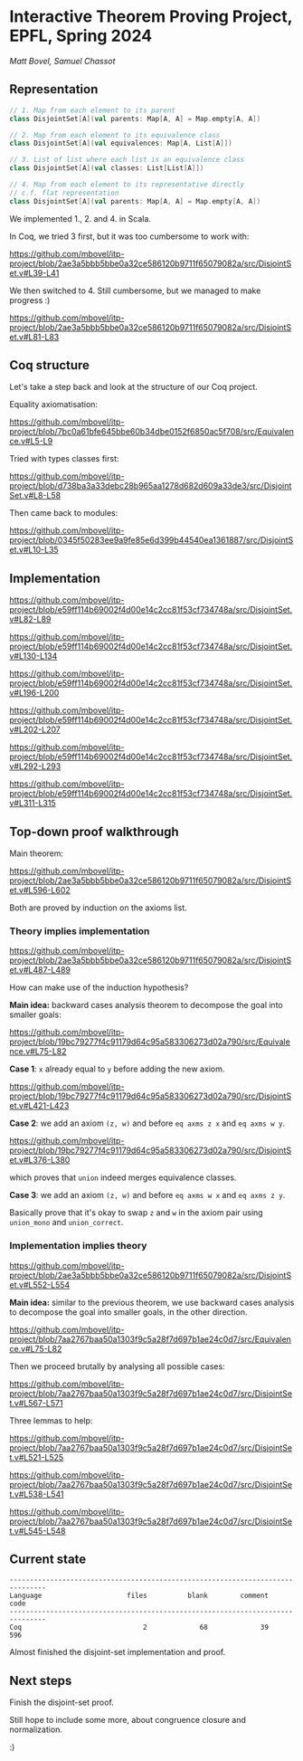 # Interactive Theorem Proving Project, EPFL, Spring 2024

*Matt Bovel, Samuel Chassot*


## Representation

```scala
// 1. Map from each element to its parent
class DisjointSet[A](val parents: Map[A, A] = Map.empty[A, A])

// 2. Map from each element to its equivalence class
class DisjointSet[A](val equivalences: Map[A, List[A]])

// 3. List of list where each list is an equivalence class
class DisjointSet[A](val classes: List[List[A]])

// 4. Map from each element to its representative directly
// c.f. flat representation
class DisjointSet[A](val parents: Map[A, A] = Map.empty[A, A])
```

We implemented 1., 2. and 4. in Scala.

In Coq, we tried 3 first, but it was too cumbersome to work with:

https://github.com/mbovel/itp-project/blob/2ae3a5bbb5bbe0a32ce586120b9711f65079082a/src/DisjointSet.v#L39-L41

We then switched to 4. Still cumbersome, but we managed to make progress :)

https://github.com/mbovel/itp-project/blob/2ae3a5bbb5bbe0a32ce586120b9711f65079082a/src/DisjointSet.v#L81-L83

## Coq structure

Let's take a step back and look at the structure of our Coq project.

Equality axiomatisation:

https://github.com/mbovel/itp-project/blob/7bc0a61bfe645bbe60b34dbe0152f6850ac5f708/src/Equivalence.v#L5-L9

Tried with types classes first:

https://github.com/mbovel/itp-project/blob/d738ba3a33debc28b965aa1278d682d609a33de3/src/DisjointSet.v#L8-L58

Then came back to modules:

https://github.com/mbovel/itp-project/blob/0345f50283ee9a9fe85e6d399b44540ea1361887/src/DisjointSet.v#L10-L35


## Implementation

https://github.com/mbovel/itp-project/blob/e59ff114b69002f4d00e14c2cc81f53cf734748a/src/DisjointSet.v#L82-L89

https://github.com/mbovel/itp-project/blob/e59ff114b69002f4d00e14c2cc81f53cf734748a/src/DisjointSet.v#L130-L134

https://github.com/mbovel/itp-project/blob/e59ff114b69002f4d00e14c2cc81f53cf734748a/src/DisjointSet.v#L196-L200

https://github.com/mbovel/itp-project/blob/e59ff114b69002f4d00e14c2cc81f53cf734748a/src/DisjointSet.v#L202-L207

https://github.com/mbovel/itp-project/blob/e59ff114b69002f4d00e14c2cc81f53cf734748a/src/DisjointSet.v#L292-L293

https://github.com/mbovel/itp-project/blob/e59ff114b69002f4d00e14c2cc81f53cf734748a/src/DisjointSet.v#L311-L315

## Top-down proof walkthrough

Main theorem:

https://github.com/mbovel/itp-project/blob/2ae3a5bbb5bbe0a32ce586120b9711f65079082a/src/DisjointSet.v#L596-L602


Both are proved by induction on the axioms list.

### Theory implies implementation

https://github.com/mbovel/itp-project/blob/2ae3a5bbb5bbe0a32ce586120b9711f65079082a/src/DisjointSet.v#L487-L489

How can make use of the induction hypothesis?

**Main idea:** backward cases analysis theorem to decompose the goal into smaller goals:

https://github.com/mbovel/itp-project/blob/19bc79277f4c91179d64c95a583306273d02a790/src/Equivalence.v#L75-L82

**Case 1**: `x` already equal to `y` before adding the new axiom.

https://github.com/mbovel/itp-project/blob/19bc79277f4c91179d64c95a583306273d02a790/src/DisjointSet.v#L421-L423

**Case 2**: we add an axiom `(z, w)` and before `eq axms z x` and `eq axms w y`.

https://github.com/mbovel/itp-project/blob/19bc79277f4c91179d64c95a583306273d02a790/src/DisjointSet.v#L376-L380

which proves that `union` indeed merges equivalence classes.

**Case 3**: we add an axiom `(z, w)` and before `eq axms w x` and `eq axms z y`.

Basically prove that it's okay to swap `z` and  `w` in the axiom pair using `union_mono` and `union_correct`.

### Implementation implies theory

https://github.com/mbovel/itp-project/blob/2ae3a5bbb5bbe0a32ce586120b9711f65079082a/src/DisjointSet.v#L552-L554

**Main idea:** similar to the previous theorem, we use backward cases analysis to decompose the goal into smaller goals, in the other direction.

https://github.com/mbovel/itp-project/blob/7aa2767baa50a1303f9c5a28f7d697b1ae24c0d7/src/Equivalence.v#L75-L82

Then we proceed brutally by analysing all possible cases:

https://github.com/mbovel/itp-project/blob/7aa2767baa50a1303f9c5a28f7d697b1ae24c0d7/src/DisjointSet.v#L567-L571

Three lemmas to help:

https://github.com/mbovel/itp-project/blob/7aa2767baa50a1303f9c5a28f7d697b1ae24c0d7/src/DisjointSet.v#L521-L525

https://github.com/mbovel/itp-project/blob/7aa2767baa50a1303f9c5a28f7d697b1ae24c0d7/src/DisjointSet.v#L538-L541

https://github.com/mbovel/itp-project/blob/7aa2767baa50a1303f9c5a28f7d697b1ae24c0d7/src/DisjointSet.v#L545-L548

## Current state

```
-------------------------------------------------------------------------------
Language                     files          blank        comment           code
-------------------------------------------------------------------------------
Coq                              2             68             39            596
```

Almost finished the disjoint-set implementation and proof.

## Next steps

Finish the disjoint-set proof.

Still hope to include some more, about congruence closure and normalization.

:)
